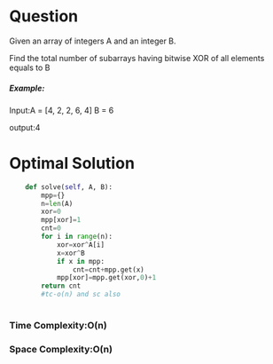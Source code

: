 # Question
Given an array of integers A and an integer B.

Find the total number of subarrays having bitwise XOR of all elements equals to B


##### Example:
Input:A = [4, 2, 2, 6, 4]
B = 6

output:4


# Optimal Solution

``` python
    def solve(self, A, B):
        mpp={}
        n=len(A)
        xor=0
        mpp[xor]=1
        cnt=0
        for i in range(n):
            xor=xor^A[i]
            x=xor^B
            if x in mpp:
                cnt=cnt+mpp.get(x)
            mpp[xor]=mpp.get(xor,0)+1
        return cnt
        #tc-o(n) and sc also
            
```
### Time Complexity:O(n)
### Space Complexity:O(n) 
